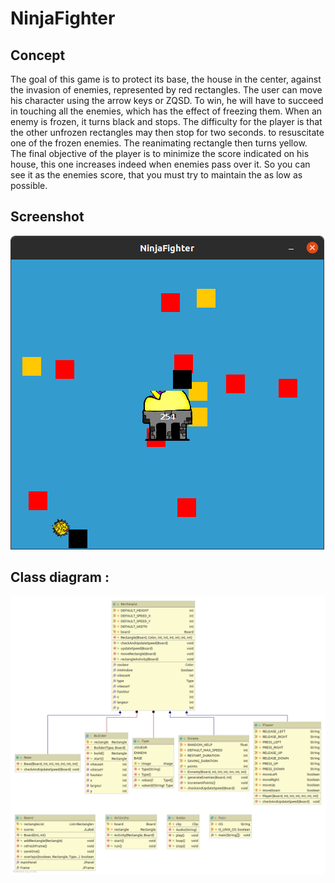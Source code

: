 # NinjaFighter
## Concept
The goal of this game is to protect its base, the house in the center,
against the invasion of enemies, represented by red rectangles. The user can move his
character using the arrow keys or ZQSD. To win, he will have to succeed in touching all
the enemies, which has the effect of freezing them. When an enemy is frozen, it turns black and stops. The
difficulty for the player is that the other unfrozen rectangles may then stop for two seconds.
to resuscitate one of the frozen enemies. The reanimating rectangle then turns yellow. The final objective of the
player is to minimize the score indicated on his house, this one increases indeed when enemies
pass over it. So you can see it as the enemies score, that you must try to maintain the
as low as possible.


## Screenshot
![alt text](https://raw.githubusercontent.com/ThomasCloarec/NinjaFighter/main/game_screenshot.png?token=AGPUYUBGOOXHUYWCFOE7TXC7UHO3A)

## Class diagram :
![alt text](https://raw.githubusercontent.com/ThomasCloarec/NinjaFighter/main/class_diagram.png?token=AGPUYUBEINKZT6CI2K6LMZC7UHOSC)

